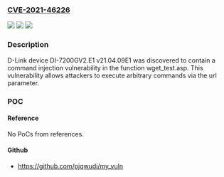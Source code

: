 ### [CVE-2021-46226](https://cve.mitre.org/cgi-bin/cvename.cgi?name=CVE-2021-46226)
![](https://img.shields.io/static/v1?label=Product&message=n%2Fa&color=blue)
![](https://img.shields.io/static/v1?label=Version&message=n%2Fa&color=blue)
![](https://img.shields.io/static/v1?label=Vulnerability&message=n%2Fa&color=brighgreen)

### Description

D-Link device DI-7200GV2.E1 v21.04.09E1 was discovered to contain a command injection vulnerability in the function wget_test.asp. This vulnerability allows attackers to execute arbitrary commands via the url parameter.

### POC

#### Reference
No PoCs from references.

#### Github
- https://github.com/pjqwudi/my_vuln

